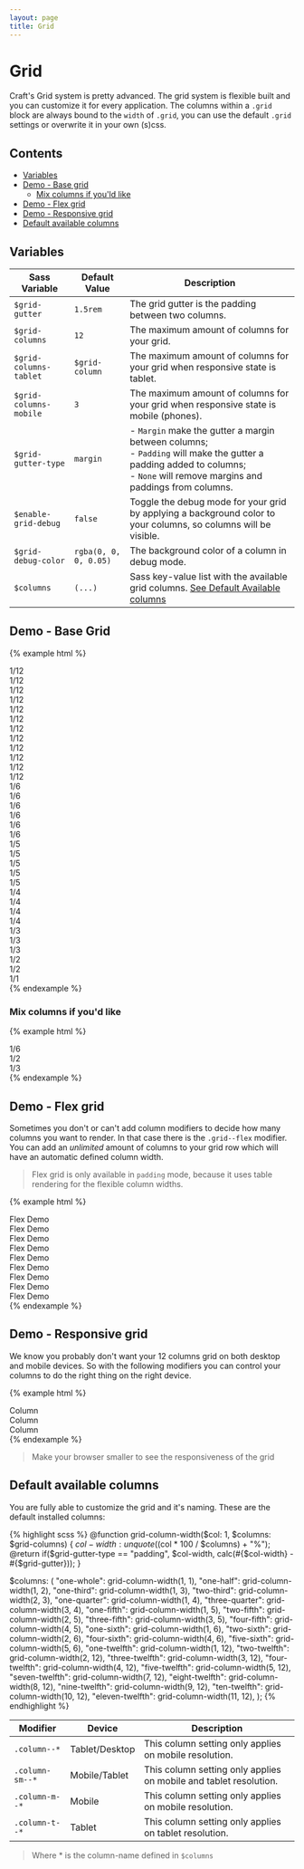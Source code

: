 ```yaml
---
layout: page
title: Grid
---
```


# Grid

<p class="lead">
  Craft's Grid system is pretty advanced. The grid system is flexible built and you can customize it for every application.
  The columns within a <code>.grid</code> block are always bound to the <code>width</code> of <code>.grid</code>, you can use the default <code>.grid</code> settings
  or overwrite it in your own (s)css.
</p>

## Contents

- [Variables](#variables)
- [Demo - Base grid](#demo---base-grid)
  - [Mix columns if you'ld like](#mix-columns-if-yould-like)
- [Demo - Flex grid](#demo---flex-grid)
- [Demo - Responsive grid](#demo---responsive-grid)
- [Default available columns](#default-available-columns)


## Variables

| Sass Variable    | Default Value | Description |
|------------------|---------------|-------------|
| `$grid-gutter` | `1.5rem` | The grid gutter is the padding between two columns. |
| `$grid-columns` | `12` | The maximum amount of columns for your grid. |
| `$grid-columns-tablet` | `$grid-column` | The maximum amount of columns for your grid when responsive state is tablet. |
| `$grid-columns-mobile` | `3` | The maximum amount of columns for your grid when responsive state is mobile (phones). |
| `$grid-gutter-type` | `margin` | - `Margin` make the gutter a margin between columns;<br>- `Padding` will make the gutter a padding added to columns;<br>- `None` will remove margins and paddings from columns. |
| `$enable-grid-debug` | `false` | Toggle the debug mode for your grid by applying a background color to your columns, so columns will be visible. |
| `$grid-debug-color` | `rgba(0, 0, 0, 0.05)` | The background color of a column in debug mode. |
| `$columns` | `(...)` | Sass key-value list with the available grid columns. [See Default Available columns](#default-available-columns) 

## Demo - Base Grid

{% example html %}
<div class="grid">
  <div class="column column--one-twelfth">1/12</div>
  <div class="column column--one-twelfth">1/12</div>
  <div class="column column--one-twelfth">1/12</div>
  <div class="column column--one-twelfth">1/12</div>
  <div class="column column--one-twelfth">1/12</div>
  <div class="column column--one-twelfth">1/12</div>
  <div class="column column--one-twelfth">1/12</div>
  <div class="column column--one-twelfth">1/12</div>
  <div class="column column--one-twelfth">1/12</div>
  <div class="column column--one-twelfth">1/12</div>
  <div class="column column--one-twelfth">1/12</div>
  <div class="column column--one-twelfth">1/12</div>
</div>

<div class="grid">
  <div class="column column--one-sixth">1/6</div>
  <div class="column column--one-sixth">1/6</div>
  <div class="column column--one-sixth">1/6</div>
  <div class="column column--one-sixth">1/6</div>
  <div class="column column--one-sixth">1/6</div>
  <div class="column column--one-sixth">1/6</div>
</div>

<div class="grid">
  <div class="column column--one-fifth">1/5</div>
  <div class="column column--one-fifth">1/5</div>
  <div class="column column--one-fifth">1/5</div>
  <div class="column column--one-fifth">1/5</div>
  <div class="column column--one-fifth">1/5</div>
</div>

<div class="grid">
  <div class="column column--one-quarter">1/4</div>
  <div class="column column--one-quarter">1/4</div>
  <div class="column column--one-quarter">1/4</div>
  <div class="column column--one-quarter">1/4</div>
</div>

<div class="grid">
  <div class="column column--one-third">1/3</div>
  <div class="column column--one-third">1/3</div>
  <div class="column column--one-third">1/3</div>
</div>

<div class="grid">
  <div class="column column--one-half">1/2</div>
  <div class="column column--one-half">1/2</div>
</div>

<div class="grid">
  <div class="column column--one-whole">1/1</div>
</div>
{% endexample %}

### Mix columns if you'd like

{% example html %}
<div class="grid">
  <div class="column column--one-sixth">1/6</div>
  <div class="column column--one-half">1/2</div>
  <div class="column column--one-third">1/3</div>
</div>
{% endexample %}

## Demo - Flex grid

Sometimes you don't or can't add column modifiers to decide how many columns you want to render. In that case there is 
the `.grid--flex` modifier. You can add an *unlimited* amount of columns to your grid row which will have an automatic 
defined column width. 

> Flex grid is only available in `padding` mode, because it uses table rendering for the flexible column widths.

{% example html %}
<div class="grid grid--flex">
  <div class="column">Flex Demo</div>
  <div class="column">Flex Demo</div>
  <div class="column">Flex Demo</div>
  <div class="column">Flex Demo</div>
  <div class="column">Flex Demo</div>
  <div class="column">Flex Demo</div>
</div>

<div class="grid grid--flex">
  <div class="column">Flex Demo</div>
  <div class="column">Flex Demo</div>
  <div class="column">Flex Demo</div>
</div>
{% endexample %}

## Demo - Responsive grid

We know you probably don't want your 12 columns grid on both desktop and mobile devices. So with the following modifiers 
you can control your columns to do the right thing on the right device.

{% example html %}
<div class="grid">
  <div class="column column--two-sixth column-m--one-whole">Column</div>
  <div class="column column--one-half column-m--one-third">Column</div>
  <div class="column column--one-sixth column-m--two-third">Column</div>
</div>
{% endexample %}

> Make your browser smaller to see the responsiveness of the grid

## Default available columns

You are fully able to customize the grid and it's naming. These are the default installed columns:

{% highlight scss %}
@function grid-column-width($col: 1, $columns: $grid-columns) {
  $col-width: unquote(($col * 100 / $columns) + "%");
  @return if($grid-gutter-type == "padding", $col-width, calc(#{$col-width} - #{$grid-gutter}));
}

$columns: (
  "one-whole": grid-column-width(1, 1),
  "one-half": grid-column-width(1, 2),
  "one-third": grid-column-width(1, 3),
  "two-third": grid-column-width(2, 3),
  "one-quarter": grid-column-width(1, 4),
  "three-quarter": grid-column-width(3, 4),
  "one-fifth": grid-column-width(1, 5),
  "two-fifth": grid-column-width(2, 5),
  "three-fifth": grid-column-width(3, 5),
  "four-fifth": grid-column-width(4, 5),
  "one-sixth": grid-column-width(1, 6),
  "two-sixth": grid-column-width(2, 6),
  "four-sixth": grid-column-width(4, 6),
  "five-sixth": grid-column-width(5, 6),
  "one-twelfth": grid-column-width(1, 12),
  "two-twelfth": grid-column-width(2, 12),
  "three-twelfth": grid-column-width(3, 12),
  "four-twelfth": grid-column-width(4, 12),
  "five-twelfth": grid-column-width(5, 12),
  "seven-twelfth": grid-column-width(7, 12),
  "eight-twelfth": grid-column-width(8, 12),
  "nine-twelfth": grid-column-width(9, 12),
  "ten-twelfth": grid-column-width(10, 12),
  "eleven-twelfth": grid-column-width(11, 12),
);
{% endhighlight %}

| Modifier | Device | Description |
|----------|--------|-------------|
|`.column--*`| Tablet/Desktop | This column setting only applies on mobile resolution. |
|`.column-sm--*`| Mobile/Tablet | This column setting only applies on mobile and tablet resolution. |
|`.column-m--*`| Mobile | This column setting only applies on mobile resolution. |
|`.column-t--*`| Tablet | This column setting only applies on tablet resolution. |

> Where * is the column-name defined in `$columns`
